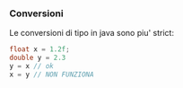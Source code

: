 ### Conversioni
Le conversioni di tipo in java sono piu' strict:
```java
float x = 1.2f;
double y = 2.3
y = x // ok
x = y // NON FUNZIONA
```

